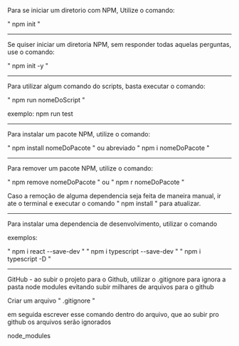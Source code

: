 Para se iniciar um diretorio com NPM, Utilize o comando:

" npm init "
______________________________________________________________________________________________
Se quiser iniciar um diretoria NPM, sem responder todas aquelas perguntas, use o comando:

" npm init -y "
______________________________________________________________________________________________
Para utilizar algum comando do scripts, basta executar o comando:

" npm run nomeDoScript "

exemplo: npm run test
______________________________________________________________________________________________
Para instalar um pacote NPM, utilize o comando:

" npm install nomeDoPacote "   ou abreviado  " npm i nomeDoPacote "

______________________________________________________________________________________________
Para remover um pacote NPM, utilize o comando:

" npm remove nomeDoPacote "  ou  " npm r nomeDoPacote "

Caso a remoção de alguma dependencia seja feita de maneira manual, ir ate o terminal
e executar o comando " npm install " para atualizar.


______________________________________________________________________________________________
Para instalar uma dependencia de desenvolvimento, utilizar o comando

exemplos:

" npm i react --save-dev "
" npm i typescript --save-dev "
" npm i typescript -D "

______________________________________________________________________________________________
GitHub - ao subir o projeto para o Github, utilizar o .gitignore para ignora a pasta node modules
evitando subir milhares de arquivos para o github

Criar um arquivo " .gitignore "

em seguida escrever esse comando dentro do arquivo, que ao subir pro github os arquivos serão ignorados

node_modules


